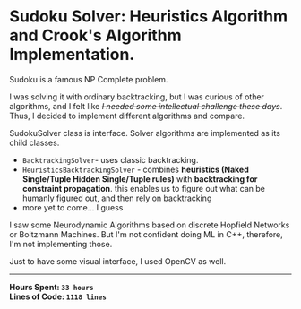 
# Sudoku Solver: Heuristics Algorithm and Crook's Algorithm Implementation.

Sudoku is a famous NP Complete problem.  

I was solving it with ordinary backtracking, but I was curious of other algorithms, and I felt like
_~~I needed some intellectual challenge these days~~_. Thus, I decided to implement different algorithms and compare.

SudokuSolver class is interface. Solver algorithms are implemented as its child classes.

- `BacktrackingSolver`- uses classic backtracking.
- `HeuristicsBacktrackingSolver` - combines **heuristics (Naked Single/Tuple Hidden Single/Tuple rules)** with **backtracking for constraint propagation**. this enables us to figure out what can be humanly figured out, and then rely on backtracking
- more yet to come... I guess

I saw some Neurodynamic Algorithms based on discrete Hopfield Networks or Boltzmann Machines. But
I'm not confident doing ML in C++, therefore, I'm not implementing those.

Just to have some visual interface, I used OpenCV as well.

---

**Hours Spent: `33 hours`  
Lines of Code: `1118 lines`**
